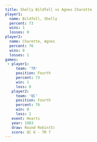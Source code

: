 ```yaml
---
title: Shelly Bildfell vs Agnes Charette
player1:                
  name: Bildfell, Shelly
  percent: 73           
  wins: 1               
  losses: 0             
player2:                
  name: Charette, Agnes 
  percent: 76           
  wins: 0               
  losses: 1             
games:
 - player1:          
     team: 'TR'      
     position: Fourth
     percent: 73     
     win: 1          
     loss: 0         
   player2:          
     team: 'QC'      
     position: Fourth
     percent: 76     
     win: 0          
     loss: 1         
   event: Hearts       
   year: 1983          
   draw: Round Robin(5)
   score: QC 6 - TR 7  
---
```

